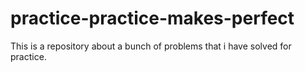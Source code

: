 # practice-practice-makes-perfect
This is a repository about a bunch of problems that i have solved for practice.
